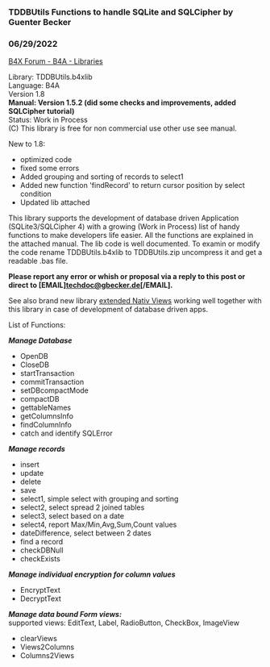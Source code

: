 ### TDDBUtils Functions to handle SQLite and SQLCipher by Guenter Becker
### 06/29/2022
[B4X Forum - B4A - Libraries](https://www.b4x.com/android/forum/threads/141094/)

Library: TDDBUtils.b4xlib  
Language: B4A  
Version 1.8  
**Manual: Version 1.5.2 (did some checks and improvements, added SQLCipher tutorial)**  
Status: Work in Process  
(C) This library is free for non commercial use other use see manual.  
  
New to 1.8:  

- optimized code
- fixed some errors
- Added grouping and sorting of records to select1
- Added new function 'findRecord' to return cursor position by select condition
- Updated lib attached

  
This library supports the development of database driven Application (SQLite3/SQLCipher 4) with a growing (Work in Process) list of handy functions to make developers life easier. All the functions are explained in the attached manual. The lib code is well documented. To examin or modify the code rename TDDBUtils.b4xlib to TDDBUtils.zip uncompress it and get a readable .bas file.  
  
**Please report any error or whish or proposal via a reply to this post or direct to [EMAIL]techdoc@gbecker.de[/EMAIL].**   
  
See also brand new library [extended Nativ Views](https://www.b4x.com/android/forum/threads/extended-native-views.141438/#post-896466) working well together with this library in case of development of database driven apps.  
  
List of Functions:  
  
***Manage Database***  

- OpenDB
- CloseDB
- startTransaction
- commitTransaction
- setDBcompactMode
- compactDB
- gettableNames
- getColumnsInfo
- findColumnInfo
- catch and identify SQLError

***Manage records***  

- insert
- update
- delete
- save
- select1, simple select with grouping and sorting
- select2, select spread 2 joined tables
- select3, select based on a date
- select4, report Max/Min,Avg,Sum,Count values
- dateDifference, select between 2 dates
- find a record
- checkDBNull
- checkExists

***Manage individual encryption for column values***  

- EncryptText
- DecryptText

***Manage data bound Form views:***  
supported views: EditText, Label, RadioButton, CheckBox, ImageView  

- clearViews
- Views2Columns
- Columns2Views